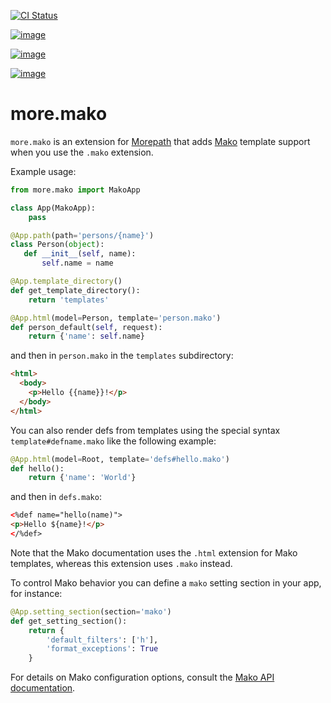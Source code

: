 [![CI Status][]][1]

[![image][]][2]

[![image][3]][4]

[![image][5]][4]

  [CI Status]: https://github.com/morepath/morepath_sqlalchemy/workflows/CI/badge.svg?branch=master
  [1]: https://github.com/morepath/morepath_sqlalchemy/actions?workflow=CI
  [image]: https://coveralls.io/repos/github/morepath/morepath_sqlalchemy/badge.svg?branch=master
  [2]: https://coveralls.io/github/morepath/morepath_sqlalchemy?branch=master
  [3]: https://img.shields.io/pypi/v/morepath_sqlalchemy.svg
  [4]: https://pypi.org/project/morepath_sqlalchemy/
  [5]: https://img.shields.io/pypi/pyversions/morepath_sqlalchemy.svg

# more.mako

`more.mako` is an extension for [Morepath](http://morepath.readthedocs.io) that adds [Mako](http://makotemplates.org)
template support when you use the `.mako` extension.

Example usage:

```python
from more.mako import MakoApp

class App(MakoApp):
    pass

@App.path(path='persons/{name}')
class Person(object):
   def __init__(self, name):
       self.name = name

@App.template_directory()
def get_template_directory():
    return 'templates'

@App.html(model=Person, template='person.mako')
def person_default(self, request):
    return {'name': self.name}
```

and then in `person.mako` in the `templates` subdirectory:

```html
<html>
  <body>
    <p>Hello {{name}}!</p>
  </body>
</html>
```

You can also render defs from templates using the special syntax
`template#defname.mako` like the following example:

```python
@App.html(model=Root, template='defs#hello.mako')
def hello():
    return {'name': 'World'}
```

and then in `defs.mako`:

```html
<%def name="hello(name)">
<p>Hello ${name}!</p>
</%def>
```

Note that the Mako documentation uses the `.html` extension for
Mako templates, whereas this extension uses `.mako` instead.

To control Mako behavior you can define a `mako` setting section
in your app, for instance:

```python
@App.setting_section(section='mako')
def get_setting_section():
    return {
        'default_filters': ['h'],
        'format_exceptions': True
    }
```

For details on Mako configuration options, consult the [Mako API
documentation](http://docs.makotemplates.org/en/latest/usage.html#api-reference).
